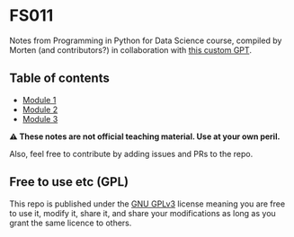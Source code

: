 # FS011
Notes from Programming in Python for Data Science course, compiled by Morten (and contributors?) in collaboration with [this custom GPT](https://chat.openai.com/g/g-R2DHFc0v6-python-for-data-science-101).

## Table of contents
- [Module 1](https://github.com/mor10/FS011/blob/main/module_1.md)
- [Module 2](https://github.com/mor10/FS011/blob/main/module_2.md)
- [Module 3](https://github.com/mor10/FS011/blob/main/module_3.md)

__⚠️ These notes are not official teaching material. Use at your own peril.__

Also, feel free to contribute by adding issues and PRs to the repo.

## Free to use etc (GPL)
This repo is published under the [GNU GPLv3](https://choosealicense.com/licenses/gpl-3.0/#) license meaning you are free to use it, modify it, share it, and share your modifications as long as you grant the same licence to others.

